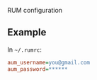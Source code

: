 RUM configuration

## Example

In `~/.rumrc`:
```ini
aum_username=you@gmail.com
aum_password=******
```
